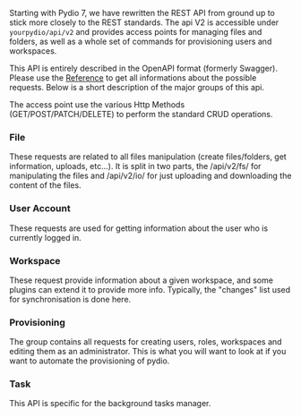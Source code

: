Starting with Pydio 7, we have rewritten the REST API from ground up to stick more closely to the REST standards. The api V2 is accessible under `yourpydio/api/v2` and provides access points for managing files and folders, as well as a whole set of commands for provisioning users and workspaces.

This API is entirely described in the OpenAPI format (formerly Swagger). Please use the [Reference](https://pydio.com/en/pydio-api-v2) to get all informations about the possible requests. Below is a short description of the major groups of this api.

The access point use the various Http Methods (GET/POST/PATCH/DELETE) to perform the standard CRUD operations.

### File

These requests are related to all files manipulation (create files/folders, get information, uploads, etc...). It is split in two parts, the /api/v2/fs/ for manipulating the files and /api/v2/io/ for just uploading and downloading the content of the files. 

### User Account

These requests are used for getting information about the user who is currently logged in.

### Workspace

These request provide information about a given workspace, and some plugins can extend it to provide more info. Typically, the "changes" list used for synchronisation is done here.

### Provisioning

The group contains all requests for creating users, roles, workspaces and editing them as an administrator. This is what you will want to look at if you want to automate the provisioning of pydio.

### Task

This API is specific for the background tasks manager.